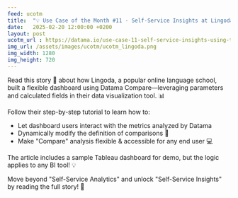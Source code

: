 ```yaml
---
feed: ucotm
title:  "💡 Use Case of the Month #11 - Self-Service Insights at Lingoda"
date:   2025-02-20 12:00:00 +0200
layout: post
ucotm_url : https://datama.io/use-case-11-self-service-insights-using-tableau-parameters-and-datama/
img_url: /assets/images/ucotm/ucotm_lingoda.png
img_width: 1280
img_height: 720
---
```



Read this story 📖 about how Lingoda, a popular online language school, built a flexible dashboard using Datama Compare—leveraging parameters and calculated fields in their data visualization tool. 📊  

Follow their step-by-step tutorial to learn how to:
* Let dashboard users interact with the metrics analyzed by Datama
* Dynamically modify the definition of comparisons 🔁
* Make "Compare" analysis flexible & accessible for any end user 💻  

The article includes a sample Tableau dashboard for demo, but the logic applies to any BI tool! 💡  

Move beyond "Self-Service Analytics" and unlock "Self-Service Insights" by reading the full story! 🚀
